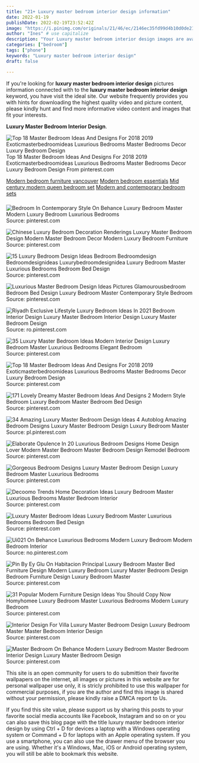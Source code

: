 ```yaml
---
title: "21+ Luxury master bedroom interior design information"
date: 2022-01-19
publishDate: 2022-02-19T23:52:42Z
image: "https://i.pinimg.com/originals/21/46/ec/2146ec35fd99d4b10d0de215163f8cda.png"
author: "Ines" # use capitalize
description: "Your Luxury master bedroom interior design images are available. Luxury master bedroom interior design are a topic that is being searched for and liked by netizens today. You can Get the Luxury master bedroom interior design files here. Download all free vectors."
categories: ["bedroom"]
tags: ["phone"]
keywords: "Luxury master bedroom interior design"
draft: false

---
```


If you're looking for **luxury master bedroom interior design** pictures information connected with to the **luxury master bedroom interior design** keyword, you have visit the ideal  site.  Our website frequently  provides you with  hints  for downloading  the highest  quality video and picture  content, please kindly hunt and find more informative video content and images  that fit your interests.

**Luxury Master Bedroom Interior Design**. 

![Top 18 Master Bedroom Ideas And Designs For 2018 2019 Exoticmasterbedroomideas Luxurious Bedrooms Master Bedrooms Decor Luxury Bedroom Design](https://i.pinimg.com/originals/2c/fa/8c/2cfa8cf2fb570f007a013d64f8186afe.jpg "Top 18 Master Bedroom Ideas And Designs For 2018 2019 Exoticmasterbedroomideas Luxurious Bedrooms Master Bedrooms Decor Luxury Bedroom Design")
Top 18 Master Bedroom Ideas And Designs For 2018 2019 Exoticmasterbedroomideas Luxurious Bedrooms Master Bedrooms Decor Luxury Bedroom Design From pinterest.com

[Modern bedroom furniture vancouver](/modern-bedroom-furniture-vancouver/)
[Modern bedroom essentials](/modern-bedroom-essentials/)
[Mid century modern queen bedroom set](/mid-century-modern-queen-bedroom-set/)
[Modern and contemporary bedroom sets](/modern-and-contemporary-bedroom-sets/)



### 

 


![Bedroom In Contemporary Style On Behance Luxury Bedroom Master Modern Luxury Bedroom Luxurious Bedrooms](https://i.pinimg.com/originals/fd/1a/1e/fd1a1ed433eb25b6d5461fe0ad5a3b0d.jpg "Bedroom In Contemporary Style On Behance Luxury Bedroom Master Modern Luxury Bedroom Luxurious Bedrooms")
Source: pinterest.com

 

![Chinese Luxury Bedroom Decoration Renderings Luxury Master Bedroom Design Modern Master Bedroom Decor Modern Luxury Bedroom Furniture](https://i.pinimg.com/originals/c9/29/0d/c9290d8195a5053fc74492f0a9cedda4.jpg "Chinese Luxury Bedroom Decoration Renderings Luxury Master Bedroom Design Modern Master Bedroom Decor Modern Luxury Bedroom Furniture")
Source: pinterest.com

 

![15 Luxury Bedroom Design Ideas Bedroom Bedroomdesign Bedroomdesignideas Luxurybedroomdesignidea Luxury Bedroom Master Luxurious Bedrooms Bedroom Bed Design](https://i.pinimg.com/originals/f3/47/a4/f347a480f99e2dd6734c8801a4392676.jpg "15 Luxury Bedroom Design Ideas Bedroom Bedroomdesign Bedroomdesignideas Luxurybedroomdesignidea Luxury Bedroom Master Luxurious Bedrooms Bedroom Bed Design")
Source: pinterest.com

 

![Luxurious Master Bedroom Design Ideas Pictures Glamourousbedroom Bedroom Bed Design Luxury Bedroom Master Contemporary Style Bedroom](https://i.pinimg.com/originals/58/a9/44/58a9446eef824183a9bc76a40b43a5cf.jpg "Luxurious Master Bedroom Design Ideas Pictures Glamourousbedroom Bedroom Bed Design Luxury Bedroom Master Contemporary Style Bedroom")
Source: pinterest.com

 

![Riyadh Exclusive Lifestyle Luxury Bedroom Ideas In 2021 Bedroom Interior Design Luxury Master Bedroom Interior Design Luxury Master Bedroom Design](https://i.pinimg.com/originals/cc/1d/f9/cc1df9958013406267064a934924ba84.jpg "Riyadh Exclusive Lifestyle Luxury Bedroom Ideas In 2021 Bedroom Interior Design Luxury Master Bedroom Interior Design Luxury Master Bedroom Design")
Source: ro.pinterest.com

 

![35 Luxury Master Bedroom Ideas Modern Interior Design Luxury Bedroom Master Luxurious Bedrooms Elegant Bedroom](https://i.pinimg.com/originals/cb/73/dd/cb73dd8342325098a5ec7eba3608b8b6.png "35 Luxury Master Bedroom Ideas Modern Interior Design Luxury Bedroom Master Luxurious Bedrooms Elegant Bedroom")
Source: pinterest.com

 

![Top 18 Master Bedroom Ideas And Designs For 2018 2019 Exoticmasterbedroomideas Luxurious Bedrooms Master Bedrooms Decor Luxury Bedroom Design](https://i.pinimg.com/originals/2c/fa/8c/2cfa8cf2fb570f007a013d64f8186afe.jpg "Top 18 Master Bedroom Ideas And Designs For 2018 2019 Exoticmasterbedroomideas Luxurious Bedrooms Master Bedrooms Decor Luxury Bedroom Design")
Source: pinterest.com

 

![171 Lovely Dreamy Master Bedroom Ideas And Designs 2 Modern Style Bedroom Luxury Bedroom Master Bedroom Bed Design](https://i.pinimg.com/originals/09/54/4c/09544ce49fba7ab0bdb1400c8ae32c98.jpg "171 Lovely Dreamy Master Bedroom Ideas And Designs 2 Modern Style Bedroom Luxury Bedroom Master Bedroom Bed Design")
Source: pinterest.com

 

![34 Amazing Luxury Master Bedroom Design Ideas 4 Autoblog Amazing Bedroom Designs Luxury Master Bedroom Design Luxury Bedroom Master](https://i.pinimg.com/originals/9a/7f/86/9a7f86e09e9ef3e9a4b75541bf95fc3a.jpg "34 Amazing Luxury Master Bedroom Design Ideas 4 Autoblog Amazing Bedroom Designs Luxury Master Bedroom Design Luxury Bedroom Master")
Source: pl.pinterest.com

 

![Elaborate Opulence In 20 Luxurious Bedroom Designs Home Design Lover Modern Master Bedroom Master Bedroom Design Remodel Bedroom](https://i.pinimg.com/originals/95/4c/ef/954cef0fb053313e441cdaea4e419382.jpg "Elaborate Opulence In 20 Luxurious Bedroom Designs Home Design Lover Modern Master Bedroom Master Bedroom Design Remodel Bedroom")
Source: pinterest.com

 

![Gorgeous Bedroom Designs Luxury Master Bedroom Design Luxury Bedroom Master Luxurious Bedrooms](https://i.pinimg.com/originals/57/8f/16/578f161bb26cfb6eba26c9fade42170f.jpg "Gorgeous Bedroom Designs Luxury Master Bedroom Design Luxury Bedroom Master Luxurious Bedrooms")
Source: pinterest.com

 

![Decoomo Trends Home Decoration Ideas Luxury Bedroom Master Luxurious Bedrooms Master Bedroom Interior](https://i.pinimg.com/736x/b2/71/72/b27172fbd5cce4a7c9ab647c35c1d995.jpg "Decoomo Trends Home Decoration Ideas Luxury Bedroom Master Luxurious Bedrooms Master Bedroom Interior")
Source: pinterest.com

 

![Luxury Master Bedroom Ideas Luxury Bedroom Master Luxurious Bedrooms Bedroom Bed Design](https://i.pinimg.com/originals/fc/fd/d4/fcfdd4f61f38cc8d9d6c7fdeee49e14d.jpg "Luxury Master Bedroom Ideas Luxury Bedroom Master Luxurious Bedrooms Bedroom Bed Design")
Source: pinterest.com

 

![Ui021 On Behance Luxurious Bedrooms Modern Luxury Bedroom Modern Bedroom Interior](https://i.pinimg.com/originals/ff/56/80/ff568010f5f6749528287cde01f400bb.jpg "Ui021 On Behance Luxurious Bedrooms Modern Luxury Bedroom Modern Bedroom Interior")
Source: no.pinterest.com

 

![Pin By Ey Glu On Habitacion Principal Luxury Bedroom Master Bed Furniture Design Modern Luxury Bedroom Luxury Master Bedroom Design Bedroom Furniture Design Luxury Bedroom Master](https://i.pinimg.com/originals/85/86/21/8586218ac22fe559de7290cec8716789.jpg "Pin By Ey Glu On Habitacion Principal Luxury Bedroom Master Bed Furniture Design Modern Luxury Bedroom Luxury Master Bedroom Design Bedroom Furniture Design Luxury Bedroom Master")
Source: pinterest.com

 

![31 Popular Modern Furniture Design Ideas You Should Copy Now Homyhomee Luxury Bedroom Master Luxurious Bedrooms Modern Luxury Bedroom](https://i.pinimg.com/originals/96/ef/07/96ef07a570df356506c7e432ac01f902.jpg "31 Popular Modern Furniture Design Ideas You Should Copy Now Homyhomee Luxury Bedroom Master Luxurious Bedrooms Modern Luxury Bedroom")
Source: pinterest.com

 

![Interior Design For Villa Luxury Master Bedroom Design Luxury Bedroom Master Master Bedroom Interior Design](https://i.pinimg.com/originals/0a/fb/10/0afb10708e21fd024d4d7614ac40842c.jpg "Interior Design For Villa Luxury Master Bedroom Design Luxury Bedroom Master Master Bedroom Interior Design")
Source: pinterest.com

 

![Master Bedroom On Behance Modern Luxury Bedroom Master Bedroom Interior Design Luxury Master Bedroom Design](https://i.pinimg.com/originals/21/46/ec/2146ec35fd99d4b10d0de215163f8cda.png "Master Bedroom On Behance Modern Luxury Bedroom Master Bedroom Interior Design Luxury Master Bedroom Design")
Source: pinterest.com

 

This site is an open community for users to do submittion their favorite wallpapers on the internet, all images or pictures in this website are for personal wallpaper use only, it is stricly prohibited to use this wallpaper for commercial purposes, if you are the author and find this image is shared without your permission, please kindly raise a DMCA report to Us.

If you find this site value, please support us by sharing this posts to your favorite social media accounts like Facebook, Instagram and so on or you can also save this blog page with the title luxury master bedroom interior design by using Ctrl + D for devices a laptop with a Windows operating system or Command + D for laptops with an Apple operating system. If you use a smartphone, you can also use the drawer menu of the browser you are using. Whether it's a Windows, Mac, iOS or Android operating system, you will still be able to bookmark this website.

